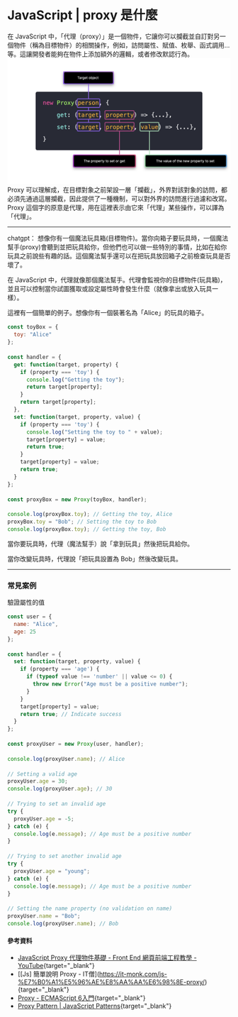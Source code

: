 # JavaScript | proxy 是什麼
在 JavaScript 中，「代理（proxy）」是一個物件，它讓你可以攔截並自訂對另一個物件（稱為目標物件）的相關操作，例如，訪問屬性、賦值、枚舉、函式調用...等。這讓開發者能夠在物件上添加額外的邏輯，或者修改默認行為。
![alt text](image-1.png)
Proxy 可以理解成，在目標對象之前架設一層「攔截」，外界對該對象的訪問，都必須先通過這層攔截，因此提供了一種機制，可以對外界的訪問進行過濾和改寫。 Proxy 這個字的原意是代理，用在這裡表示由它來「代理」某些操作，可以譯為「代理」。

---
chatgpt：
想像你有一個魔法玩具箱(目標物件)。當你向箱子要玩具時，一個魔法幫手(proxy)會聽到並把玩具給你，但他們也可以做一些特別的事情，比如在給你玩具之前說些有趣的話。這個魔法幫手還可以在把玩具放回箱子之前檢查玩具是否壞了。

在 JavaScript 中，代理就像那個魔法幫手。代理會監視你的目標物件(玩具箱)，並且可以控制當你試圖獲取或設定屬性時會發生什麼（就像拿出或放入玩具一樣）。

這裡有一個簡單的例子。想像你有一個裝著名為「Alice」的玩具的箱子。

```js
const toyBox = {
  toy: "Alice"
};

const handler = {
  get: function(target, property) {
    if (property === 'toy') {
      console.log("Getting the toy");
      return target[property];
    }
    return target[property];
  },
  set: function(target, property, value) {
    if (property === 'toy') {
      console.log("Setting the toy to " + value);
      target[property] = value;
      return true;
    }
    target[property] = value;
    return true;
  }
};

const proxyBox = new Proxy(toyBox, handler);

console.log(proxyBox.toy); // Getting the toy, Alice
proxyBox.toy = "Bob"; // Setting the toy to Bob
console.log(proxyBox.toy); // Getting the toy, Bob
```
當你要玩具時，代理（魔法幫手）說「拿到玩具」然後把玩具給你。

當你改變玩具時，代理說「把玩具設置為 Bob」然後改變玩具。

---
### 常見案例
驗證屬性的值
```js
const user = {
  name: "Alice",
  age: 25
};

const handler = {
  set: function(target, property, value) {
    if (property === 'age') {
      if (typeof value !== 'number' || value <= 0) {
        throw new Error("Age must be a positive number");
      }
    }
    target[property] = value;
    return true; // Indicate success
  }
};

const proxyUser = new Proxy(user, handler);

console.log(proxyUser.name); // Alice

// Setting a valid age
proxyUser.age = 30;
console.log(proxyUser.age); // 30

// Trying to set an invalid age
try {
  proxyUser.age = -5;
} catch (e) {
  console.log(e.message); // Age must be a positive number
}

// Trying to set another invalid age
try {
  proxyUser.age = "young";
} catch (e) {
  console.log(e.message); // Age must be a positive number
}

// Setting the name property (no validation on name)
proxyUser.name = "Bob";
console.log(proxyUser.name); // Bob
```

#### 參考資料
* [JavaScript Proxy 代理物件基礎 - Front End 網頁前端工程教學 - YouTube](https://www.youtube.com/watch?v=cSXPB6GDKdQ){target="_blank"}
* \[[Js] 簡單說明 Proxy - IT僧](https://it-monk.com/js-%E7%B0%A1%E5%96%AE%E8%AA%AA%E6%98%8E-proxy/){target="_blank"}
* [Proxy - ECMAScript 6入門](https://es6.ruanyifeng.com/#docs/proxy){target="_blank"}
* [Proxy Pattern | JavaScript Patterns](https://javascriptpatterns.vercel.app/patterns/design-patterns/proxy-pattern){target="_blank"}